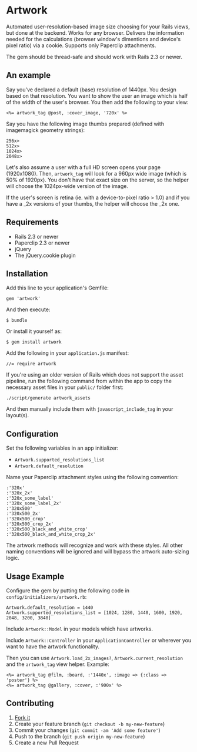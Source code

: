 # Artwork

Automated user-resolution-based image size choosing for your Rails views, but
done at the backend. Works for any browser. Delivers the information needed for
the calculations (browser window's dimentions and device's pixel ratio) via a
cookie. Supports only Paperclip attachments.

The gem should be thread-safe and should work with Rails 2.3 or newer.

## An example

Say you've declared a default (base) resolution of 1440px. You design based on
that resolution. You want to show the user an image which is half of the width
of the user's browser. You then add the following to your view:

    <%= artwork_tag @post, :cover_image, '720x' %>

Say you have the following image thumbs prepared (defined with imagemagick
geometry strings):

    256x>
    512x>
    1024x>
    2048x>

Let's also assume a user with a full HD screen opens your page (1920x1080).
Then, `artwork_tag` will look for a 960px wide image (which is 50% of 1920px).
You don't have that exact size on the server, so the helper will choose the
1024px-wide version of the image.

If the user's screen is retina (ie. with a device-to-pixel ratio > 1.0) and if
you have a _2x versions of your thumbs, the helper will choose the _2x one.

## Requirements

- Rails 2.3 or newer
- Paperclip 2.3 or newer
- jQuery
- The jQuery.cookie plugin

## Installation

Add this line to your application's Gemfile:

    gem 'artwork'

And then execute:

    $ bundle

Or install it yourself as:

    $ gem install artwork

Add the following in your `application.js` manifest:

    //= require artwork

If you're using an older version of Rails which does not support the asset
pipeline, run the following command from within the app to copy the necessary
asset files in your `public/` folder first:

    ./script/generate artwork_assets

And then manually include them with `javascript_include_tag` in your layout(s).

## Configuration

Set the following variables in an app initializer:

- `Artwork.supported_resolutions_list`
- `Artwork.default_resolution`

Name your Paperclip attachment styles using the following convention:

    :'320x'
    :'320x_2x'
    :'320x_some_label'
    :'320x_some_label_2x'
    :'320x500'
    :'320x500_2x'
    :'320x500_crop'
    :'320x500_crop_2x'
    :'320x500_black_and_white_crop'
    :'320x500_black_and_white_crop_2x'

The artwork methods will recognize and work with these styles. All other naming
conventions will be ignored and will bypass the artwork auto-sizing logic.

## Usage Example

Configure the gem by putting the following code in `config/initializers/artwork.rb`:

    Artwork.default_resolution = 1440
    Artwork.supported_resolutions_list = [1024, 1280, 1440, 1600, 1920, 2048, 3200, 3840]

Include `Artwork::Model` in your models which have artworks.

Include `Artwork::Controller` in your `ApplicationController` or wherever you
want to have the artwork functionality.

Then you can use `Artwork.load_2x_images?`, `Artwork.current_resolution` and
the `artwork_tag` view helper. Example:

    <%= artwork_tag @film, :board, :'1440x', :image => {:class => 'poster'} %>
    <%= artwork_tag @gallery, :cover, :'900x' %>

## Contributing

1. [Fork it](https://github.com/mitio/artwork/fork)
2. Create your feature branch (`git checkout -b my-new-feature`)
3. Commit your changes (`git commit -am 'Add some feature'`)
4. Push to the branch (`git push origin my-new-feature`)
5. Create a new Pull Request

